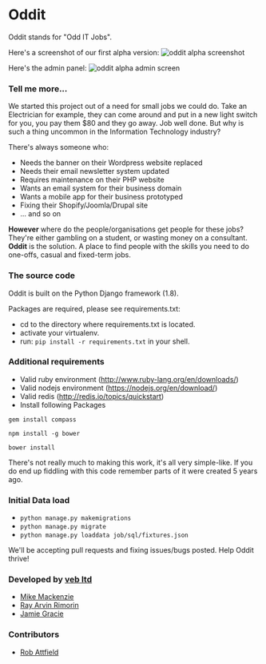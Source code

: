 # Oddit

Oddit stands for "Odd IT Jobs".

Here's a screenshot of our first alpha version:
![oddit alpha screenshot](http://i.imgur.com/LPqr8.png)

Here's the admin panel:
![oddit alpha admin screen](http://i.imgur.com/UZgs3hO.png)

### Tell me more...
We started this project out of a need for small jobs we could do.  Take an Electrician for example, they can come around and put in a new light switch for you, you pay them $80 and they go away. Job well done. But why is such a thing uncommon in the Information Technology industry?

There's always someone who:

 - Needs the banner on their Wordpress website replaced
 - Needs their email newsletter system updated
 - Requires maintenance on their PHP website
 - Wants an email system for their business domain
 - Wants a mobile app for their business prototyped
 - Fixing their Shopify/Joomla/Drupal site
 - ... and so on

**However** where do the people/organisations get people for these jobs? They're either gambling on a student, or wasting money on a consultant. **Oddit** is the solution. A place to find people with the skills you need to do one-offs, casual and fixed-term jobs.

### The source code

Oddit is built on the Python Django framework (1.8).

Packages are required, please see requirements.txt:

 - cd to the directory where requirements.txt is located.
 - activate your virtualenv.
 - run: `pip install -r requirements.txt` in your shell.


### Additional requirements

 - Valid ruby environment (http://www.ruby-lang.org/en/downloads/)
 - Valid nodejs environment (https://nodejs.org/en/download/)
 - Valid redis (http://redis.io/topics/quickstart)
 - Install following Packages

 `gem install compass`

 `npm install -g bower`

 `bower install`



There's not really much to making this work, it's all very simple-like. If you do end up fiddling with this code
remember parts of it were created 5 years ago.

### Initial Data load

 - `python manage.py makemigrations`
 - `python manage.py migrate`
 - `python manage.py loaddata job/sql/fixtures.json`

We'll be accepting pull requests and fixing issues/bugs posted. Help Oddit thrive!

### Developed by [veb ltd](http://veb.nz)
- [Mike Mackenzie](https://github.com/veb)
- [Ray Arvin Rimorin](https://github.com/avwave)
- [Jamie Gracie](https://github.com/Kingy)

### Contributors
- [Rob Attfield](https://github.com/rattfieldnz)
